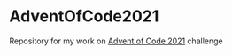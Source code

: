 # AdventOfCode2021

Repository for my work on [Advent of Code 2021](https://adventofcode.com/2021) challenge